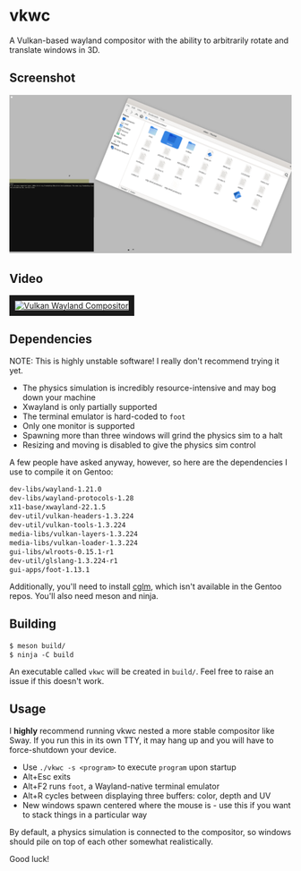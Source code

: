 # vkwc
A Vulkan-based wayland compositor with the ability to arbitrarily rotate and translate windows in 3D.

## Screenshot
![](https://raw.githubusercontent.com/cynic64/vkwc/main/screenshots/1.png)

## Video
<a href="http://www.youtube.com/watch?feature=player_embedded&v=1KfXl7QdMD8" target="_blank"><img src="http://img.youtube.com/vi/1KfXl7QdMD8/0.jpg" alt="Vulkan Wayland Compositor" width="800" height="600" border="10" /></a>

## Dependencies
NOTE: This is highly unstable software! I really don't recommend trying it yet.

- The physics simulation is incredibly resource-intensive and may bog down your machine
- Xwayland is only partially supported
- The terminal emulator is hard-coded to `foot`
- Only one monitor is supported
- Spawning more than three windows will grind the physics sim to a halt
- Resizing and moving is disabled to give the physics sim control

A few people have asked anyway, however, so here are the dependencies I use to compile it on Gentoo:
```
dev-libs/wayland-1.21.0
dev-libs/wayland-protocols-1.28
x11-base/xwayland-22.1.5
dev-util/vulkan-headers-1.3.224
dev-util/vulkan-tools-1.3.224
media-libs/vulkan-layers-1.3.224
media-libs/vulkan-loader-1.3.224
gui-libs/wlroots-0.15.1-r1
dev-util/glslang-1.3.224-r1
gui-apps/foot-1.13.1
```

Additionally, you'll need to install [cglm](https://github.com/recp/cglm), which isn't available in the Gentoo repos.
You'll also need meson and ninja.

## Building
```
$ meson build/
$ ninja -C build
```

An executable called `vkwc` will be created in `build/`. Feel free to raise an issue if this doesn't work.

## Usage
I **highly** recommend running vkwc nested a more stable compositor like Sway. If you run this in its own TTY, it may
hang up and you will have to force-shutdown your device.

- Use `./vkwc -s <program>` to execute `program` upon startup
- Alt+Esc exits
- Alt+F2 runs `foot`, a Wayland-native terminal emulator
- Alt+R cycles between displaying three buffers: color, depth and UV
- New windows spawn centered where the mouse is - use this if you want to stack things in a particular way

By default, a physics simulation is connected to the compositor, so windows should pile on top of each other somewhat
realistically.

Good luck!

